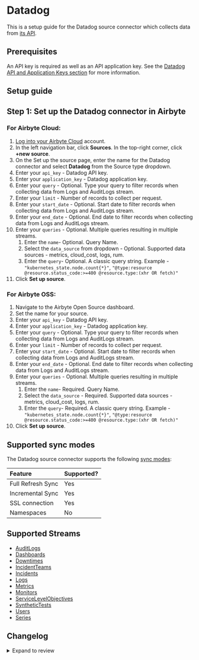 # Datadog

This is a setup guide for the Datadog source connector which collects data from [its API](https://docs.datadoghq.com/api/latest/).

## Prerequisites

An API key is required as well as an API application key. See the [Datadog API and Application Keys section](https://docs.datadoghq.com/account_management/api-app-keys/) for more information.

## Setup guide

## Step 1: Set up the Datadog connector in Airbyte

### For Airbyte Cloud:

1. [Log into your Airbyte Cloud](https://platform/cloud.airbyte.com/workspaces) account.
2. In the left navigation bar, click **Sources**. In the top-right corner, click **+new source**.
3. On the Set up the source page, enter the name for the Datadog connector and select **Datadog** from the Source type dropdown.
4. Enter your `api_key` - Datadog API key.
5. Enter your `application_key` - Datadog application key.
6. Enter your `query` - Optional. Type your query to filter records when collecting data from Logs and AuditLogs stream.
7. Enter your `limit` - Number of records to collect per request.
8. Enter your `start_date` - Optional. Start date to filter records when collecting data from Logs and AuditLogs stream.
9. Enter your `end_date` - Optional. End date to filter records when collecting data from Logs and AuditLogs stream.
10. Enter your `queries` - Optional. Multiple queries resulting in multiple streams.
    1. Enter the `name`- Optional. Query Name.
    2. Select the `data_source` from dropdown - Optional. Supported data sources - metrics, cloud_cost, logs, rum.
    3. Enter the `query`- Optional. A classic query string. Example - `"kubernetes_state.node.count{*}"`, `"@type:resource @resource.status_code:>=400 @resource.type:(xhr OR fetch)"`
11. Click **Set up source**.

### For Airbyte OSS:

1. Navigate to the Airbyte Open Source dashboard.
2. Set the name for your source.
3. Enter your `api_key` - Datadog API key.
4. Enter your `application_key` - Datadog application key.
5. Enter your `query` - Optional. Type your query to filter records when collecting data from Logs and AuditLogs stream.
6. Enter your `limit` - Number of records to collect per request.
7. Enter your `start_date` - Optional. Start date to filter records when collecting data from Logs and AuditLogs stream.
8. Enter your `end_date` - Optional. End date to filter records when collecting data from Logs and AuditLogs stream.
9. Enter your `queries` - Optional. Multiple queries resulting in multiple streams.
   1. Enter the `name`- Required. Query Name.
   2. Select the `data_source` - Required. Supported data sources - metrics, cloud_cost, logs, rum.
   3. Enter the `query`- Required. A classic query string. Example - `"kubernetes_state.node.count{*}"`, `"@type:resource @resource.status_code:>=400 @resource.type:(xhr OR fetch)"`
10. Click **Set up source**.

## Supported sync modes

The Datadog source connector supports the following [sync modes](https://docs.airbyte.com/platform/cloud/core-concepts#connection-sync-modes):

| Feature           | Supported? |
|:------------------|:-----------|
| Full Refresh Sync | Yes        |
| Incremental Sync  | Yes        |
| SSL connection    | Yes        |
| Namespaces        | No         |

## Supported Streams

- [AuditLogs](https://docs.datadoghq.com/api/latest/audit/#search-audit-logs-events)
- [Dashboards](https://docs.datadoghq.com/api/latest/dashboards/#get-all-dashboards)
- [Downtimes](https://docs.datadoghq.com/api/latest/downtimes/#get-all-downtimes)
- [IncidentTeams](https://docs.datadoghq.com/api/latest/incident-teams/#get-a-list-of-all-incident-teams)
- [Incidents](https://docs.datadoghq.com/api/latest/incidents/#get-a-list-of-incidents)
- [Logs](https://docs.datadoghq.com/api/latest/logs/#search-logs)
- [Metrics](https://docs.datadoghq.com/api/latest/metrics/#get-a-list-of-metrics)
- [Monitors](https://docs.datadoghq.com/api/latest/monitors/#get-all-monitor-details)
- [ServiceLevelObjectives](https://docs.datadoghq.com/api/latest/service-level-objectives/#get-all-slos)
- [SyntheticTests](https://docs.datadoghq.com/api/latest/synthetics/#get-the-list-of-all-tests)
- [Users](https://docs.datadoghq.com/api/latest/users/#list-all-users)
- [Series](https://docs.datadoghq.com/api/latest/metrics/?code-lang=curl#query-timeseries-data-across-multiple-products)

## Changelog

<details>
  <summary>Expand to review</summary>

| Version | Date       | Pull Request                                             | Subject                                                                      |
|:--------|:-----------|:---------------------------------------------------------|:-----------------------------------------------------------------------------|
| 2.0.19 | 2025-04-05 | [57246](https://github.com/airbytehq/airbyte/pull/57246) | Update dependencies |
| 2.0.18 | 2025-03-29 | [56528](https://github.com/airbytehq/airbyte/pull/56528) | Update dependencies |
| 2.0.17 | 2025-03-25 | [54206](https://github.com/airbytehq/airbyte/pull/54206) | remove default end date value |
| 2.0.16 | 2025-03-22 | [55994](https://github.com/airbytehq/airbyte/pull/55994) | Update dependencies |
| 2.0.15 | 2025-03-08 | [55280](https://github.com/airbytehq/airbyte/pull/55280) | Update dependencies |
| 2.0.14 | 2025-03-01 | [54921](https://github.com/airbytehq/airbyte/pull/54921) | Update dependencies |
| 2.0.13 | 2025-02-22 | [54444](https://github.com/airbytehq/airbyte/pull/54444) | Update dependencies |
| 2.0.12 | 2025-02-20 | [54180](https://github.com/airbytehq/airbyte/pull/54180) | 🐛 Source Datadog : Fix the Pagination in the logs stream |
| 2.0.11 | 2025-02-15 | [53705](https://github.com/airbytehq/airbyte/pull/53705) | Update dependencies |
| 2.0.10 | 2025-02-08 | [53382](https://github.com/airbytehq/airbyte/pull/53382) | Update dependencies |
| 2.0.9 | 2025-02-01 | [52866](https://github.com/airbytehq/airbyte/pull/52866) | Update dependencies |
| 2.0.8 | 2025-01-25 | [52350](https://github.com/airbytehq/airbyte/pull/52350) | Update dependencies |
| 2.0.7 | 2025-01-18 | [51677](https://github.com/airbytehq/airbyte/pull/51677) | Update dependencies |
| 2.0.6 | 2024-01-16 | [48537](https://github.com/airbytehq/airbyte/pull/48537) | Update default start and end dates for logs stream, if they are not configured as default |
| 2.0.5 | 2025-01-11 | [51122](https://github.com/airbytehq/airbyte/pull/51122) | Update dependencies |
| 2.0.4 | 2024-12-28 | [50567](https://github.com/airbytehq/airbyte/pull/50567) | Update dependencies |
| 2.0.3 | 2024-12-21 | [49988](https://github.com/airbytehq/airbyte/pull/49988) | Update dependencies |
| 2.0.2 | 2024-12-14 | [49472](https://github.com/airbytehq/airbyte/pull/49472) | Update dependencies |
| 2.0.1 | 2024-12-12 | [48300](https://github.com/airbytehq/airbyte/pull/48300) | Update dependencies |
| 2.0.0 | 2024-12-06 | [48833](https://github.com/airbytehq/airbyte/pull/48833) | Remove `is_read_only` parameter from dashboards stream schema |
| 1.1.1 | 2024-10-28 | [46502](https://github.com/airbytehq/airbyte/pull/46502) | Update dependencies |
| 1.1.0 | 2023-10-04 | [46387](https://github.com/airbytehq/airbyte/pull/46387) | Migrate to manifest only |
| 1.0.6 | 2024-09-28 | [46190](https://github.com/airbytehq/airbyte/pull/46190) | Update dependencies |
| 1.0.5 | 2024-09-21 | [45771](https://github.com/airbytehq/airbyte/pull/45771) | Update dependencies |
| 1.0.4 | 2024-09-14 | [45581](https://github.com/airbytehq/airbyte/pull/45581) | Update dependencies |
| 1.0.3 | 2024-09-07 | [45297](https://github.com/airbytehq/airbyte/pull/45297) | Update dependencies |
| 1.0.2 | 2024-08-31 | [44992](https://github.com/airbytehq/airbyte/pull/44992) | Update dependencies |
| 1.0.1 | 2024-08-24 | [44706](https://github.com/airbytehq/airbyte/pull/44706) | Update dependencies |
| 1.0.0 | 2024-08-19 | [44371](https://github.com/airbytehq/airbyte/pull/44371) | Update CDK version and dependencies, remove parameters and migrate to inline schemas |
| 0.4.15 | 2024-08-17 | [44313](https://github.com/airbytehq/airbyte/pull/44313) | Update dependencies |
| 0.4.14 | 2024-08-12 | [43741](https://github.com/airbytehq/airbyte/pull/43741) | Update dependencies |
| 0.4.13 | 2024-08-10 | [43555](https://github.com/airbytehq/airbyte/pull/43555) | Update dependencies |
| 0.4.12 | 2024-08-03 | [43141](https://github.com/airbytehq/airbyte/pull/43141) | Update dependencies |
| 0.4.11 | 2024-07-27 | [42776](https://github.com/airbytehq/airbyte/pull/42776) | Update dependencies |
| 0.4.10 | 2024-07-20 | [42341](https://github.com/airbytehq/airbyte/pull/42341) | Update dependencies |
| 0.4.9 | 2024-07-13 | [41783](https://github.com/airbytehq/airbyte/pull/41783) | Update dependencies |
| 0.4.8 | 2024-07-10 | [41416](https://github.com/airbytehq/airbyte/pull/41416) | Update dependencies |
| 0.4.7 | 2024-07-09 | [41168](https://github.com/airbytehq/airbyte/pull/41168) | Update dependencies |
| 0.4.6 | 2024-07-06 | [40985](https://github.com/airbytehq/airbyte/pull/40985) | Update dependencies |
| 0.4.5 | 2024-06-25 | [40306](https://github.com/airbytehq/airbyte/pull/40306) | Update dependencies |
| 0.4.4 | 2024-06-22 | [40063](https://github.com/airbytehq/airbyte/pull/40063) | Update dependencies |
| 0.4.3 | 2024-06-13 | [37590](https://github.com/airbytehq/airbyte/pull/37590) | Change `last_records` to `last_record` |
| 0.4.2 | 2024-06-04 | [39060](https://github.com/airbytehq/airbyte/pull/39060) | [autopull] Upgrade base image to v1.2.1 |
| 0.4.1 | 2024-05-20 | [38424](https://github.com/airbytehq/airbyte/pull/38424) | [autopull] base image + poetry + up_to_date |
| 0.4.0 | 2023-12-04 | [30999](https://github.com/airbytehq/airbyte/pull/30999) | Add `monitors` and `service_level_objectives` Streams |
| 0.3.0 | 2023-08-27 | [29885](https://github.com/airbytehq/airbyte/pull/29885) | Migrate to low code |
| 0.2.2 | 2023-07-10 | [28089](https://github.com/airbytehq/airbyte/pull/28089) | Additional stream and query details in response |
| 0.2.1 | 2023-06-28 | [26534](https://github.com/airbytehq/airbyte/pull/26534) | Support multiple query streams and pulling data from different datadog sites |
| 0.2.0 | 2023-06-28 | [27784](https://github.com/airbytehq/airbyte/pull/27784) | Add necessary fields to schemas |
| 0.1.1 | 2023-04-27 | [25562](https://github.com/airbytehq/airbyte/pull/25562) | Update testing dependencies |
| 0.1.0 | 2022-10-18 | [18150](https://github.com/airbytehq/airbyte/pull/18150) | New Source: Datadog |

</details>
